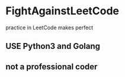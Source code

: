 # FightAgainstLeetCode
practice in LeetCode makes perfect

## USE Python3 and Golang
## not a professional coder

